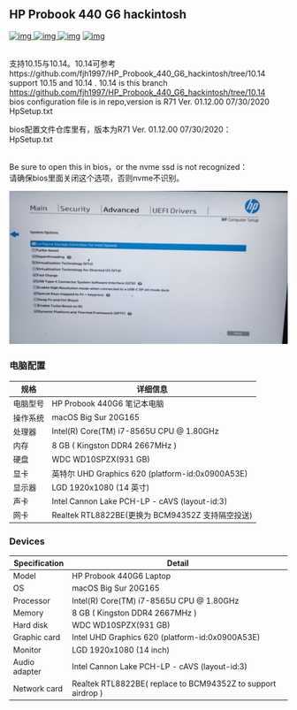 ## HP Probook 440 G6 hackintosh 

[![img](https://img.shields.io/github/stars/fjh1997/HP_Probook_440_G6_hackintosh.svg?logoColor=blue&style=for-the-badge)
![img](https://img.shields.io/github/forks/fjh1997/HP_Probook_440_G6_hackintosh.svg?logoColor=blue&style=for-the-badge)
![img](https://img.shields.io/github/last-commit/fjh1997/HP_Probook_440_G6_hackintosh.svg?color=blue&style=for-the-badge)](https://github.com/fjh1997/HP_Probook_440_G6_hackintosh)
[![img](https://img.shields.io/badge/link-996.icu-red.svg?style=for-the-badge)](https://github.com/996icu/996.ICU)

<br>支持10.15与10.14。10.14可参考https://github.com/fjh1997/HP_Probook_440_G6_hackintosh/tree/10.14
<br>support 10.15 and 10.14 . 10.14 is this branch https://github.com/fjh1997/HP_Probook_440_G6_hackintosh/tree/10.14
<br>bios configuration file is in repo,version is R71 Ver. 01.12.00 07/30/2020
<br>HpSetup.txt

bios配置文件仓库里有，版本为R71 Ver. 01.12.00 07/30/2020：
<br>HpSetup.txt

<br>Be sure to open this in bios，or the nvme ssd is not recognized：
<br>请确保bios里面关闭这个选项，否则nvme不识别。
<br>



![](bios.jpg)

### 电脑配置

| 规格     | 详细信息                                                |
| -------- | ----------------------------------------------------- |
| 电脑型号 | HP Probook 440G6 笔记本电脑                                    |
| 操作系统 | macOS Big Sur 20G165                                   |
| 处理器   | Intel(R) Core(TM) i7-8565U CPU @ 1.80GHz                  |
| 内存     | 8 GB ( Kingston DDR4 2667MHz )                           |
| 硬盘     | WDC WD10SPZX(931 GB)                    |
| 显卡     | 英特尔 UHD Graphics 620 (platform-id:0x‭0900A53E‬)       |
| 显示器   |  LGD  1920x1080 (14 英寸)                      |
| 声卡     | 	Intel Cannon Lake PCH-LP - cAVS  (layout-id:3)                                 |
| 网卡     | Realtek RTL8822BE(更换为  BCM94352Z 支持隔空投送)                     |

### Devices

| Specification     | Detail                                            |
| -------- | ----------------------------------------------------- |
| Model | HP Probook 440G6 Laptop                                    |
| OS | macOS Big Sur 20G165                                  |
| Processor   | Intel(R) Core(TM) i7-8565U CPU @ 1.80GHz                  |
| Memory     | 8 GB ( Kingston DDR4 2667MHz )                           |
| Hard disk     | WDC WD10SPZX(931 GB)                    |
| Graphic card     | Intel UHD Graphics 620 (platform-id:0x0900A53E‬)       |
| Monitor   |  LGD  1920x1080 (14 inch)                      |
| Audio adapter     | 	Intel Cannon Lake PCH-LP - cAVS  (layout-id:3)                                 |
| Network card     | Realtek RTL8822BE( replace to BCM94352Z to support airdrop )                     |




